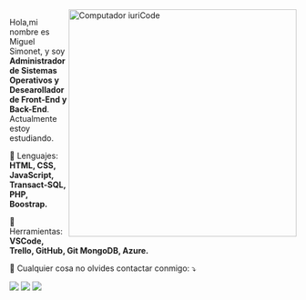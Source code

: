 <img src="https://raw.githubusercontent.com/MicaelliMedeiros/micaellimedeiros/master/image/computer-illustration.png" min-width="400px" max-width="400px" width="400px" align="right" alt="Computador iuriCode">

<p align="left"> 
  Hola,mi nombre es Miguel Simonet, y soy <strong>Administrador de Sistemas Operativos y Desearollador de Front-End y Back-End</strong>.<br>
  Actualmente estoy estudiando.
</p>

<p align="left">
  🚀 Lenguajes: <strong> HTML, CSS, JavaScript, Transact-SQL, PHP, Boostrap.</strong>
</p>

<p align="left">
  💼 Herramientas: <strong>VSCode, Trello, GitHub, Git MongoDB, Azure.</strong>
</p>

<p align="left">
  💬 Cualquier cosa no olvides contactar conmigo: ⤵️
</p>

<p align="left">
  <a href="#" alt="Linkedin">
  <img src="https://camo.githubusercontent.com/fcc551d4cff1847eb5a8ee518859132d52149a6db9f37833fdbea96451684bb6/68747470733a2f2f696d672e736869656c64732e696f2f62616467652f2d4c696e6b6564696e2d3143314331433f7374796c653d666f722d7468652d6261646765266c6f676f3d4c696e6b6564696e266c6f676f436f6c6f723d303046464646266c696e6b3d68747470733a2f2f7777772e6c696e6b6564696e2e636f6d2f696e2f69757269636f6465" /></a>

  <a href="#" alt="Twitter">
  <img src="https://img.shields.io/badge/Twitter-1DA1F2?style=for-the-badge&logo=twitter&logoColor=white" /></a>
  
  <a href="#" alt="Discord">
  <img src="https://camo.githubusercontent.com/964caa47c23f903c00d8966c08f42ee934635bae58d018b5e69b9d08f5e41d42/68747470733a2f2f696d672e736869656c64732e696f2f62616467652f2d446973636f72642d3143314331433f7374796c653d666f722d7468652d6261646765266c6f676f3d446973636f7264266c6f676f436f6c6f723d303046464646266c696e6b3d68747470733a2f2f646973636f72642e67672f516576444a71437a6159"/></a>
</p> 
